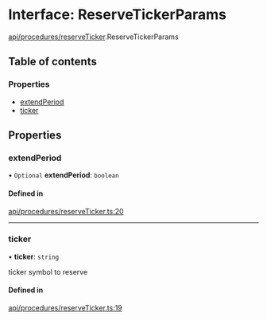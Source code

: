 # Interface: ReserveTickerParams

[api/procedures/reserveTicker](../wiki/api.procedures.reserveTicker).ReserveTickerParams

## Table of contents

### Properties

- [extendPeriod](../wiki/api.procedures.reserveTicker.ReserveTickerParams#extendperiod)
- [ticker](../wiki/api.procedures.reserveTicker.ReserveTickerParams#ticker)

## Properties

### extendPeriod

• `Optional` **extendPeriod**: `boolean`

#### Defined in

[api/procedures/reserveTicker.ts:20](https://github.com/PolymathNetwork/polymesh-sdk/blob/31dfa0dc/src/api/procedures/reserveTicker.ts#L20)

___

### ticker

• **ticker**: `string`

ticker symbol to reserve

#### Defined in

[api/procedures/reserveTicker.ts:19](https://github.com/PolymathNetwork/polymesh-sdk/blob/31dfa0dc/src/api/procedures/reserveTicker.ts#L19)

